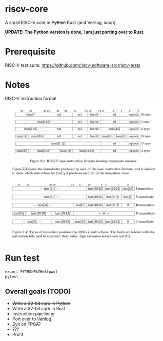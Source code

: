 # riscv-core
A small RISC-V core in ~~Python~~ Rust (and Verilog, soon).

**UPDATE: The Python version is done, I am just porting over to Rust.**

# Prerequisite
RISC-V test suite: https://github.com/riscv-software-src/riscv-tests

# Notes
RISC-V instruction format

![alt text](docs/riscv_instruction_decode.jpg)

# Run test
```
export PYTHONPATH=$(pwd)
pytest
```

## Overall goals (TODO)
- ~~Write a 32-bit core in Python~~
- Write a 32-bit core in Rust
- Instruction pipelining
- Port over to Verilog
- Syn on FPGA?
- ???
- Profit
